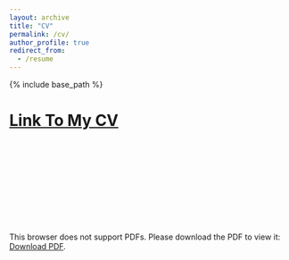 ```yaml
---
layout: archive
title: "CV"
permalink: /cv/
author_profile: true
redirect_from:
  - /resume
---
```


{% include base_path %}

[Link To My CV](https://drive.google.com/file/d/1_-K91fC6PiYQmXqHEA9VLCzV0sU6jvMz/view?usp=sharing)
======

<object data="https://drive.google.com/file/d/1_-K91fC6PiYQmXqHEA9VLCzV0sU6jvMz/view?usp=sharinghttp://yoursite.com/the.pdf" type="application/pdf" width="700px" height="700px">
    <embed src="https://drive.google.com/file/d/1_-K91fC6PiYQmXqHEA9VLCzV0sU6jvMz/view?usp=sharinghttp://yoursite.com/the.pdf">
        <p>This browser does not support PDFs. Please download the PDF to view it: <a href="https://drive.google.com/file/d/1_-K91fC6PiYQmXqHEA9VLCzV0sU6jvMz/view?usp=sharinghttp://yoursite.com/the.pdf">Download PDF</a>.</p>
    </embed>
</object>
